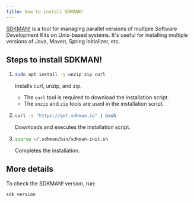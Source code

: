 ```yaml
---
title: How to install SDKMAN!
---
```

[SDKMAN!](https://sdkman.io/) is a tool for managing parallel versions of multiple Software Development Kits on Unix-based systems. It's useful for installing multiple versions of Java, Maven, Spring Initializer, etc.

## Steps to install SDKMAN!

<!-- steps -->
1. ```bash
   sudo apt install -y unzip zip curl
   ```
   Installs curl, unzip, and zip.
   - The `curl` tool is required to download the installation script.
   - The `unzip` and `zip` tools are used in the installation script.

2. ```bash
   curl -s "https://get.sdkman.io" | bash
   ```
   Downloads and executes the installation script.

3. ```bash
   source ~/.sdkman/bin/sdkman-init.sh
   ```
   Completes the installation.

## More details

To check the SDKMAN! version, run:

```bash
sdk version
```
